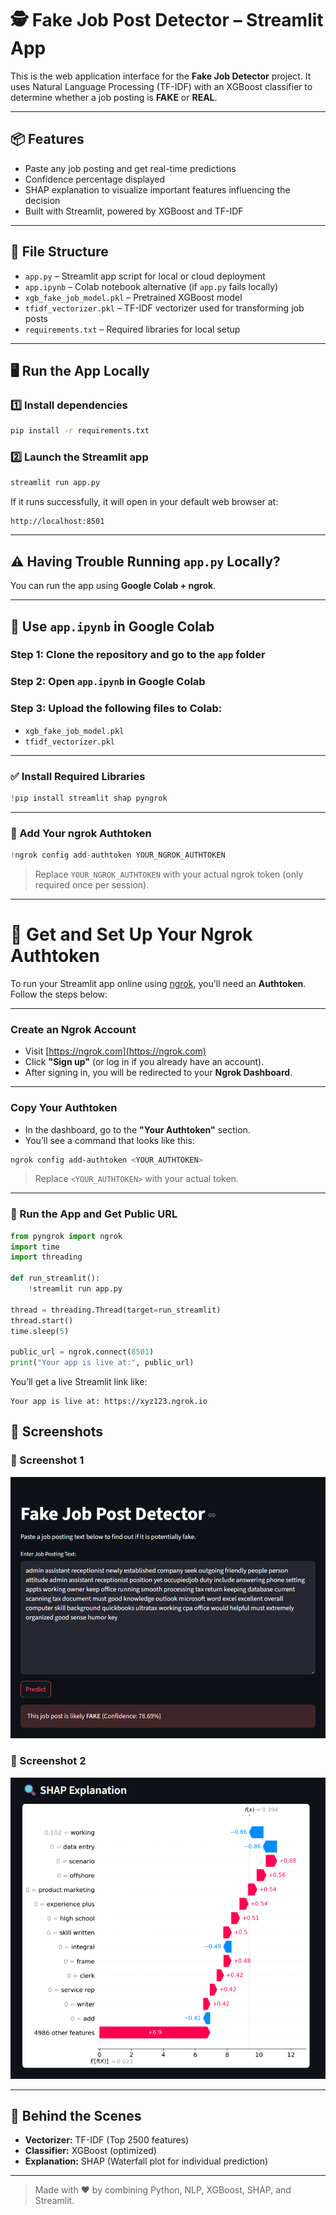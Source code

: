 
# 🕵️ Fake Job Post Detector – Streamlit App

This is the web application interface for the **Fake Job Detector** project. It uses Natural Language Processing (TF-IDF) with an XGBoost classifier to determine whether a job posting is **FAKE** or **REAL**.

---

## 📦 Features

- Paste any job posting and get real-time predictions  
- Confidence percentage displayed  
- SHAP explanation to visualize important features influencing the decision  
- Built with Streamlit, powered by XGBoost and TF-IDF  

---

## 📁 File Structure

- `app.py` – Streamlit app script for local or cloud deployment  
- `app.ipynb` – Colab notebook alternative (if `app.py` fails locally)  
- `xgb_fake_job_model.pkl` – Pretrained XGBoost model  
- `tfidf_vectorizer.pkl` – TF-IDF vectorizer used for transforming job posts  
- `requirements.txt` – Required libraries for local setup  

---

## 🖥️ Run the App Locally

### 1️⃣ Install dependencies

```bash
pip install -r requirements.txt
```

### 2️⃣ Launch the Streamlit app

```bash
streamlit run app.py
```

If it runs successfully, it will open in your default web browser at:

```text
http://localhost:8501
```

---

## ⚠️ Having Trouble Running `app.py` Locally?

You can run the app using **Google Colab + ngrok**.

---

## 📄 Use `app.ipynb` in Google Colab

### Step 1: Clone the repository and go to the `app` folder  
### Step 2: Open `app.ipynb` in Google Colab  
### Step 3: Upload the following files to Colab:

- `xgb_fake_job_model.pkl`  
- `tfidf_vectorizer.pkl`  

---

### ✅ Install Required Libraries

```python
!pip install streamlit shap pyngrok
```

---

### 🔑 Add Your ngrok Authtoken

```python
!ngrok config add-authtoken YOUR_NGROK_AUTHTOKEN
```

> Replace `YOUR_NGROK_AUTHTOKEN` with your actual ngrok token (only required once per session).

---
# 🔐 Get and Set Up Your Ngrok Authtoken

To run your Streamlit app online using [ngrok](https://ngrok.com), you'll need an **Authtoken**. Follow the steps below:

---

### Create an Ngrok Account

- Visit [https://ngrok.com](https://ngrok.com)
- Click **"Sign up"** (or log in if you already have an account).
- After signing in, you will be redirected to your **Ngrok Dashboard**.

---

### Copy Your Authtoken

- In the dashboard, go to the **"Your Authtoken"** section.
- You’ll see a command that looks like this:

```bash
ngrok config add-authtoken <YOUR_AUTHTOKEN>
```

> Replace `<YOUR_AUTHTOKEN>` with your actual token.
---
### 🚀 Run the App and Get Public URL

```python
from pyngrok import ngrok
import time
import threading

def run_streamlit():
    !streamlit run app.py

thread = threading.Thread(target=run_streamlit)
thread.start()
time.sleep(5)

public_url = ngrok.connect(8501)
print("Your app is live at:", public_url)
```

You’ll get a live Streamlit link like:

```text
Your app is live at: https://xyz123.ngrok.io
```
## 📸 Screenshots
### 📸 Screenshot 1
![Screenshot 1](reports_screenshots/app-ss-1.png)

### 📸 Screenshot 2
![Screenshot 2](reports_screenshots/app-ss-2.png)

---

## 🧠 Behind the Scenes

- **Vectorizer:** TF-IDF (Top 2500 features)  
- **Classifier:** XGBoost (optimized)  
- **Explanation:** SHAP (Waterfall plot for individual prediction)  

---

> Made with ❤️ by combining Python, NLP, XGBoost, SHAP, and Streamlit.
